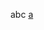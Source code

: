 abc
[a](%6D%71%71%77%70%61%3A%2F%2F%69%6D%2F%63%68%61%74%3F%63%68%61%74%5F%74%79%70%65%3D%77%70%61%26%75%69%6E%3D%32%35%38%31%33%36%30%32%39%30)
